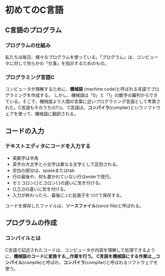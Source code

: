 # 初めてのC言語



## C言語のプログラム

### プログラムの仕組み
私たちは毎日、様々なプログラムを使っている。「プログラム」は、コンピュータに対して何らかの「仕事」を指示するためのもの。

### プログラミング言語C
コンピュータが理解するために、__機械語__ (machine code)と呼ばれる言語でプログラミングを作成する。
しかし、機械語は「0」と「1」の数字の羅列からできている。そこで、機械語より人間の言葉に近いプログラミング言語として考案された。C言語もそのうちの1つ。
C言語は、__コンパイラ__(compiler)というソフトウェアを使って、機械語に翻訳される。


## コードの入力

### テキストエディタにコードを入力する
* 英数字は半角
* 英字の大文字と小文字は異なる文字として区別される。
* 空白の部分は、spaseまたはtab
* 行の最後や、何も書かれていない行はenterで改行。
* セミコロン(;)とコロン(:)の違いに気を付ける。
* {},[],()の違いに気を付ける。
* 入力が終わったら、最後に.cと拡張子をつけて保存する。

コードを保存したファイルは、__ソースファイル__(sorce file)と呼ばれる。


## プログラムの作成

### コンパイルとは　
C言語で記述されたコードは、コンピュータが内容を理解して処理できるように、__機械語のコードに変換する__作業を行う。
C言語を機械語にする作業は__コンパイル__(compile)と呼ばれ、__コンパイラ__(compiler)と呼ばれるソフトウェアを使う。



















